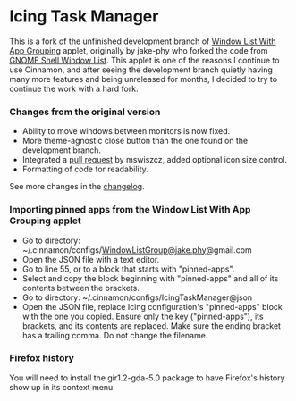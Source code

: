 Icing Task Manager
=============

This is a fork of the unfinished development branch of [Window List With App Grouping](https://github.com/jake-phy/WindowIconList/) applet, originally by jake-phy who forked the code from [GNOME Shell Window List](https://github.com/siefkenj/gnome-shell-windowlist/). This applet is one of the reasons I continue to use Cinnamon, and after seeing the development branch quietly having many more features and being unreleased for months, I decided to try to continue the work with a hard fork.

### Changes from the original version

  * Ability to move windows between monitors is now fixed.
  * More theme-agnostic close button than the one found on the development branch.
  * Integrated a [pull request](https://github.com/jake-phy/WindowIconList/pull/155) by mswiszcz, added optional icon size control.
  * Formatting of code for readability.

See more changes in the [changelog](https://github.com/jaszhix/icingtaskmanager/blob/master/CHANGELOG.md).

### Importing pinned apps from the Window List With App Grouping applet

  * Go to directory: ~/.cinnamon/configs/WindowListGroup@jake.phy@gmail.com
  * Open the JSON file with a text editor.
  * Go to line 55, or to a block that starts with "pinned-apps".
  * Select and copy the block beginning with "pinned-apps" and all of its contents between the brackets.
  * Go to directory: ~/.cinnamon/configs/IcingTaskManager@json
  * Open the JSON file, replace Icing configuration's "pinned-apps" block with the one you copied. Ensure only the key ("pinned-apps"), its brackets, and its contents are replaced. Make sure the ending bracket has a trailing comma. Do not change the filename.

### Firefox history

You will need to install the gir1.2-gda-5.0 package to have Firefox's history show up in its context menu.